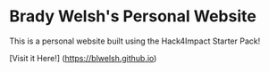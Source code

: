 # Brady Welsh's Personal Website
This is a personal website built using the Hack4Impact Starter Pack!

[Visit it Here!] (https://blwelsh.github.io)